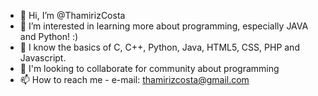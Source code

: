 - 👋 Hi, I’m @ThamirizCosta
- 👀 I’m interested in learning more about programming, especially JAVA and Python! :)
- 🌱 I know the basics of C, C++, Python, Java, HTML5, CSS, PHP and Javascript.
- 💞️ I'm looking to collaborate for community about programming
- 📫 How to reach me - e-mail: thamirizcosta@gmail.com

<!---
ThamirizCosta/ThamirizCosta is a ✨ special ✨ repository because its `README.md` (this file) appears on your GitHub profile.
You can click the Preview link to take a look at your changes.
--->
